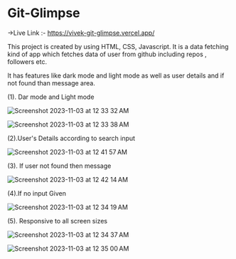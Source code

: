 # Git-Glimpse

->Live Link :- https://vivek-git-glimpse.vercel.app/

This project is created by using HTML, CSS, Javascript. It is a data fetching kind of app which fetches data of user from github including repos , followers etc.

It has features like dark mode and light mode as well as user details and if not found than message area.

(1). Dar mode and Light mode

![Screenshot 2023-11-03 at 12 33 32 AM](https://github.com/Vivek4551/Git-Glimpse/assets/77227718/a2f84e7b-ed45-4878-8e8e-573d12f3770b)


![Screenshot 2023-11-03 at 12 33 38 AM](https://github.com/Vivek4551/Git-Glimpse/assets/77227718/f07af63f-ebfe-458d-83b3-cdcf24092f58)

(2).User's Details  according to search input

![Screenshot 2023-11-03 at 12 41 57 AM](https://github.com/Vivek4551/Git-Glimpse/assets/77227718/eeb915f3-0a3f-46ad-8cc9-13dbbfc785bc)

(3). If user not found then message 

![Screenshot 2023-11-03 at 12 42 14 AM](https://github.com/Vivek4551/Git-Glimpse/assets/77227718/e14b0050-b098-44ac-ae0f-3c41936f06a4)

(4).If no input Given

![Screenshot 2023-11-03 at 12 34 19 AM](https://github.com/Vivek4551/Git-Glimpse/assets/77227718/8a0a4755-8b3f-4421-aa82-4046b43662e0)

(5). Responsive to all screen sizes

![Screenshot 2023-11-03 at 12 34 37 AM](https://github.com/Vivek4551/Git-Glimpse/assets/77227718/2326f7cb-72df-4bb4-8e98-768cfdf010ee)

![Screenshot 2023-11-03 at 12 35 00 AM](https://github.com/Vivek4551/Git-Glimpse/assets/77227718/0c128a4d-c7f9-4e14-9ce8-4985204554bf)



